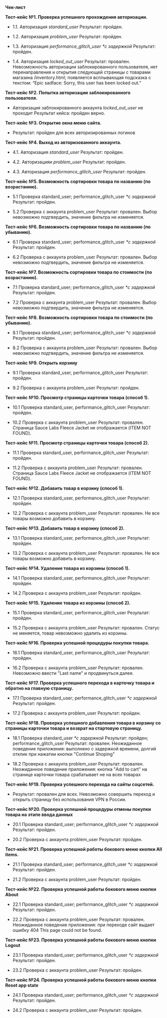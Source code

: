 **Чек-лист**

**Тест-кейс** **№1. Проверка успешного прохождения авторизации.**

-   1.1. Авторизация *standard\_user* Результат: пройден.

-   1.2. Авторизация *problem\_user* Результат: пройден.

-   1.3. Авторизация *performance\_glitch\_user \*с задержкой*
    Результат: пройден.

-   1.4. Авторизация *locked\_out\_user* Результат: провален.
    Невозможность авторизации заблокированного пользователя, нет
    перенаправления и открытия следующей страницы с товарами магазина
    /inventory.html; появляется всплывающая подсказка с текстом: “Epic
    sadface: Sorry, this user has been locked out.”

**Тест-кейс** **№2. Попытка авторизации заблокированного пользователя.**

-   Авторизация заблокированного аккаунта *locked\_out\_user* не
    проходит Результат кейса: пройден верно.

**Тест-кейс** **№3. Открытие окна меню сайта.**

-   Результат: пройден для всех авторизированных логинов

**Тест-кейс** **№4. Выход из авторизованного аккаунта.**

-   4.1. Авторизация *standard\_user* Результат: пройден.

-   4.2. Авторизацияи *problem\_user* Результат: пройден.

-   4.3. Авторизация *performance\_glitch\_user* Результат: пройден.

**Тест-кейс** **№5. Возможность сортировки товара по названию (по
возрастанию).**

-   5.1 Проверка standard\_user; performance\_glitch\_user *\*с
    задержкой* Результат: пройден.

-   5.2 Проверка с аккаунта problem\_user Результат: провален. Выбор
    невозможно подтвердить, значение фильтра не изменяется.

**Тест-кейс** **№6. Возможность сортировки товара по названию (по
убыванию).**

-   6.1 Проверка standard\_user; performance\_glitch\_user *\*с
    задержкой* Результат: пройден.

-   6.2 Проверка с аккаунта problem\_user Результат: провален. Выбор
    невозможно подтвердить, значение фильтра не изменяется.

**Тест-кейс** **№7. Возможность сортировки товара по стоимости (по
возрастанию).**

-   7.1 Проверка standard\_user; performance\_glitch\_user *\*с
    задержкой* Результат: пройден.

-   7.2 Проверка с аккаунта problem\_user Результат: провален. Выбор
    невозможно подтвердить, значение фильтра не изменяется.

**Тест-кейс** **№8. Возможность сортировки товара по стоимости (по
убыванию).**

-   8.1 Проверка standard\_user; performance\_glitch\_user *\*с
    задержкой* Результат: пройден.

-   8.2 Проверка с аккаунта problem\_user Результат: провален. Выбор
    невозможно подтвердить, значение фильтра не изменяется.

**Тест-кейс** **№9. Открыть корзину**

-   9.1 Проверка standard\_user, performance\_glitch\_user Результат:
    пройден.

-   9.2 Проверка с аккаунта problem\_user Результат: пройден.

**Тест-кейс** **№10. Просмотр страницы карточки товара (способ 1).**

-   10.1 Проверка standard\_user, performance\_glitch\_user Результат:
    пройден.

-   10.2 Проверка с аккаунта problem\_user Результат: провален. Страница
    Sauce Labs Fleece Jacket не отображается (ITEM NOT FOUND).

**Тест-кейс** **№11. Просмотр страницы карточки товара (способ 2).**

-   11.1 Проверка standard\_user, performance\_glitch\_user Результат:
    пройден.

-   11.2 Проверка с аккаунта problem\_user Результат: провален. Страница
    Sauce Labs Fleece Jacket не отображается (ITEM NOT FOUND).

**Тест-кейс** **№12. Добавить товар в корзину (способ 1).**

-   12.1 Проверка standard\_user, performance\_glitch\_user Результат:
    пройден.

-   12.2 Проверка с аккаунта problem\_user Результат: провален. Не все
    товары возможно добавить в корзину.

**Тест-кейс** **№13. Добавить товар в корзину (способ 2).**

-   13.1 Проверка standard\_user, performance\_glitch\_user Результат:
    пройден.

-   13.2 Проверка с аккаунта problem\_user Результат: провален. Не все
    товары возможно добавить в корзину.

**Тест-кейс** **№14. Удаление товара из корзины (способ 1).**

-   14.1 Проверка standard\_user, performance\_glitch\_user Результат:
    пройден.

-   14.2 Проверка с аккаунта problem\_user Результат: пройден.

**Тест-кейс** **№15. Удаление товара из корзины (способ 2).**

-   15.1 Проверка standard\_user, performance\_glitch\_user Результат:
    пройден.

-   15.2 Проверка с аккаунта problem\_user Результат: провален. Статус
    не меняется, товар невозможно удалить из корзины.

**Тест-кейс №16. Проверка успешной процедуры покупки товара.**

-   16.1 Проверка standard\_user, performance\_glitch\_user Результат:
    пройден.

-   16.2 Проверка с аккаунта problem\_user Результат: провален.
    Невозможно ввести "Last name" и продвинуться далее.

**Тест-кейс** **№17. Проверка успешного перехода в карточку товара и
обратно на главную страницу.**

-   17.1 Проверка standard\_user; performance\_glitch\_user *\*с
    задержкой* Результат: пройден.

-   17.2 Проверка с аккаунта problem\_user Результат: пройден.

**Тест-кейс** **№18. Проверка успешного добавления товара в корзину со
страницы карточки товара и возврат на стартовую страницу.**

-   18.1 Проверка standard\_user *\*с задержкой* Результат: пройден;
    performance\_glitch\_user Результат: провален. Неожиданное поведение
    приложения: выполнено с задержкой времени, долгий отклик при нажатии
    кнопки "Continue Shoping"

-   18.2 Проверка с аккаунта problem\_user Результат: провален.
    Неожиданное поведение приложения: кнопка "Add to cart" на странице
    карточки товара срабатывает не на всех товарах

**Тест-кейс** **№19. Проверка успешного перехода на сайты соцсетей.**

-   Результат: провален для всех. Невозможно совершить переход и открыть
    страницу без использования VPN в России.

**Тест-кейс №20. Проверка успешной процедуры отмены покупки товара
на этапе ввода данных**

-   20.1 Проверка standard\_user; performance\_glitch\_user *\*с
    задержкой* Результат: пройден.

-   20.2 Проверка с аккаунта problem\_user Результат: пройден.

**Тест-кейс №21. Проверка успешной работы бокового меню кнопки All
items.**

-   21.1 Проверка standard\_user; performance\_glitch\_user *\*с
    задержкой* Результат: пройден.

-   21.2 Проверка с аккаунта problem\_user Результат: пройден.

**Тест-кейс №22. Проверка успешной работы бокового меню кнопки
About**

-   22.1 Проверка standard\_user; performance\_glitch\_user *\*с
    задержкой* Результат: пройден.

-   22.2 Проверка с аккаунта problem\_user Результат: провален.
    Неожиданное поведение приложения: при переходе сайт выдает ошибку
    404 This page could not be found.

**Тест-кейс №23. Проверка успешной работы бокового меню кнопки Logout**

-   23.1 Проверка standard\_user; performance\_glitch\_user *\*с
    задержкой* Результат: пройден.

-   23.2 Проверка с аккаунта problem\_user Результат: пройден.

**Тест-кейс №24. Проверка успешной работы бокового меню кнопки Reset app state**

-   24.1 Проверка standard\_user; performance\_glitch\_user *\*с
    задержкой* Результат: пройден.

-   24.2 Проверка с аккаунта problem\_user Результат: пройден.
